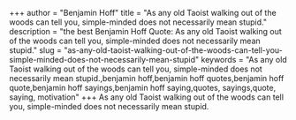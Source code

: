 +++
author = "Benjamin Hoff"
title = "As any old Taoist walking out of the woods can tell you, simple-minded does not necessarily mean stupid."
description = "the best Benjamin Hoff Quote: As any old Taoist walking out of the woods can tell you, simple-minded does not necessarily mean stupid."
slug = "as-any-old-taoist-walking-out-of-the-woods-can-tell-you-simple-minded-does-not-necessarily-mean-stupid"
keywords = "As any old Taoist walking out of the woods can tell you, simple-minded does not necessarily mean stupid.,benjamin hoff,benjamin hoff quotes,benjamin hoff quote,benjamin hoff sayings,benjamin hoff saying,quotes, sayings,quote, saying, motivation"
+++
As any old Taoist walking out of the woods can tell you, simple-minded does not necessarily mean stupid.
